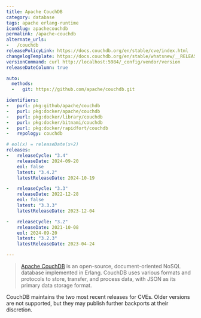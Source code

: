 ```yaml
---
title: Apache CouchDB
category: database
tags: apache erlang-runtime
iconSlug: apachecouchdb
permalink: /apache-couchdb
alternate_urls:
-   /couchdb
releasePolicyLink: https://docs.couchdb.org/en/stable/cve/index.html
changelogTemplate: https://docs.couchdb.org/en/stable/whatsnew/__RELEASE_CYCLE__.html
versionCommand: curl http://localhost:5984/_config/vendor/version
releaseDateColumn: true

auto:
  methods:
  -   git: https://github.com/apache/couchdb.git

identifiers:
-   purl: pkg:github/apache/couchdb
-   purl: pkg:docker/apache/couchdb
-   purl: pkg:docker/library/couchdb
-   purl: pkg:docker/bitnami/couchdb
-   purl: pkg:docker/rapidfort/couchdb
-   repology: couchdb

# eol(x) = releaseDate(x+2)
releases:
-   releaseCycle: "3.4"
    releaseDate: 2024-09-20
    eol: false
    latest: "3.4.2"
    latestReleaseDate: 2024-10-19

-   releaseCycle: "3.3"
    releaseDate: 2022-12-28
    eol: false
    latest: "3.3.3"
    latestReleaseDate: 2023-12-04

-   releaseCycle: "3.2"
    releaseDate: 2021-10-08
    eol: 2024-09-20
    latest: "3.2.3"
    latestReleaseDate: 2023-04-24

---
```


> [Apache CouchDB](https://couchdb.apache.org/) is an open-source, document-oriented NoSQL database implemented
> in Erlang. CouchDB uses various formats and protocols to store, transfer, and
> process data, with JSON as its primary data storage format.

CouchDB maintains the two most recent releases for CVEs. Older versions are
not supported, but they may publish further backports at their discretion.
